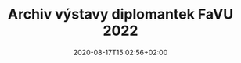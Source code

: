 ---
title: "Archiv výstavy diplomantek FaVU 2022"
shortTitle: "Výstava 2022"
date: 2020-08-17T15:02:56+02:00
draft: false
weight: 6

url: "vystava-2022"
---